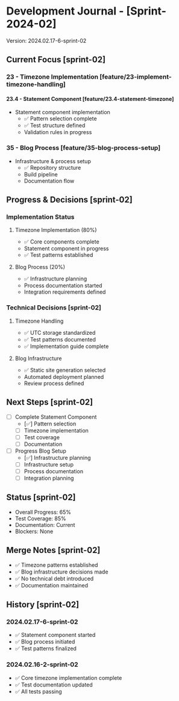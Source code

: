 # Development Journal - [Sprint-2024-02]
Version: 2024.02.17-6-sprint-02

## Current Focus [sprint-02]
### 23 - Timezone Implementation [feature/23-implement-timezone-handling]
#### 23.4 - Statement Component [feature/23.4-statement-timezone]
- Statement component implementation
  - ✅ Pattern selection complete
  - ✅ Test structure defined
  - Validation rules in progress

### 35 - Blog Process [feature/35-blog-process-setup]
- Infrastructure & process setup
  - ✅ Repository structure
  - Build pipeline
  - Documentation flow

## Progress & Decisions [sprint-02]
### Implementation Status
1. Timezone Implementation (80%)
   - ✅ Core components complete
   - Statement component in progress
   - ✅ Test patterns established

2. Blog Process (20%)
   - ✅ Infrastructure planning
   - Process documentation started
   - Integration requirements defined

### Technical Decisions [sprint-02]
1. Timezone Handling
   - ✅ UTC storage standardized
   - ✅ Test patterns documented
   - ✅ Implementation guide complete

2. Blog Infrastructure
   - ✅ Static site generation selected
   - Automated deployment planned
   - Review process defined

## Next Steps [sprint-02]
- [ ] Complete Statement Component
  - [✅] Pattern selection
  - [ ] Timezone implementation
  - [ ] Test coverage
  - [ ] Documentation

- [ ] Progress Blog Setup
  - [✅] Infrastructure planning
  - [ ] Infrastructure setup
  - [ ] Process documentation
  - [ ] Integration planning

## Status [sprint-02]
- Overall Progress: 65%
- Test Coverage: 85%
- Documentation: Current
- Blockers: None

## Merge Notes [sprint-02]
- ✅ Timezone patterns established
- ✅ Blog infrastructure decisions made
- ✅ No technical debt introduced
- ✅ Documentation maintained

## History [sprint-02]
### 2024.02.17-6-sprint-02
- ✅ Statement component started
- ✅ Blog process initiated
- ✅ Test patterns finalized

### 2024.02.16-2-sprint-02
- ✅ Core timezone implementation complete
- ✅ Test documentation updated
- ✅ All tests passing
